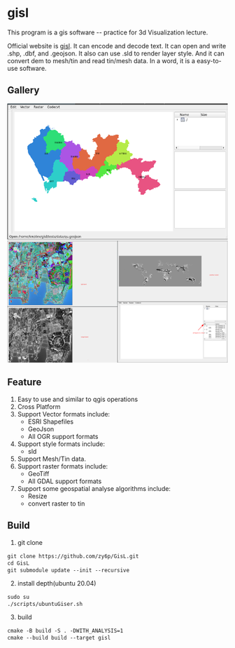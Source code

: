 # gisl

This program is a gis software -- practice for 3d Visualization lecture.

Official website is [gisl](https://zy6p.github.io/GisL/). It can encode and
decode text. It can open and write .shp, .dbf, and .geojson. It also can use
.sld to render layer style. And it can convert dem to mesh/tin and read tin/mesh
data. In a word, it is a easy-to-use software.

## Gallery

![vector](resource/vector.png) ![raster](resource/raster.png)

## Feature

1. Easy to use and similar to qgis operations
2. Cross Platform
3. Support Vector formats include:
   - ESRI Shapefiles
   - GeoJson
   - All OGR support formats
4. Support style formats include:
   - sld
5. Support Mesh/Tin data.
6. Support raster formats include:
   - GeoTiff
   - All GDAL support formats
7. Support some geospatial analyse algorithms include:
   - Resize
   - convert raster to tin

## Build

1. git clone

```shell
git clone https://github.com/zy6p/GisL.git
cd GisL
git submodule update --init --recursive
```

2. install depth(ubuntu 20.04)

```shell
sudo su
./scripts/ubuntuGiser.sh
```

3. build

```shell
cmake -B build -S . -DWITH_ANALYSIS=1
cmake --build build --target gisl
```
